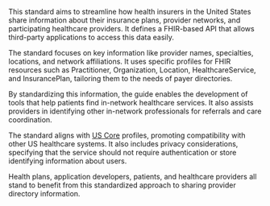 This standard aims to streamline how health insurers in the United States share information about their insurance plans, provider networks, and participating healthcare providers. It defines a FHIR-based API that allows third-party applications to access this data easily.

The standard focuses on key information like provider names, specialties, locations, and network affiliations. It uses specific profiles for FHIR resources such as Practitioner, Organization, Location, HealthcareService, and InsurancePlan, tailoring them to the needs of payer directories.

By standardizing this information, the guide enables the development of tools that help patients find in-network healthcare services. It also assists providers in identifying other in-network professionals for referrals and care coordination.

The standard aligns with [US Core](https://build.fhir.org/ig/HL7/hl7.fhir.us.core) profiles, promoting compatibility with other US healthcare systems. It also includes privacy considerations, specifying that the service should not require authentication or store identifying information about users.

Health plans, application developers, patients, and healthcare providers all stand to benefit from this standardized approach to sharing provider directory information.